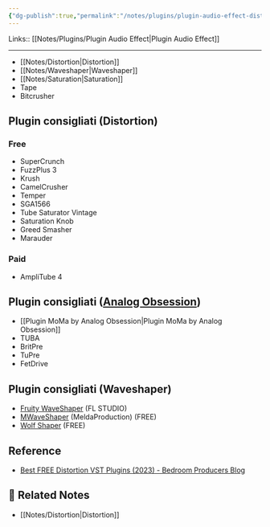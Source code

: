 ```yaml
---
{"dg-publish":true,"permalink":"/notes/plugins/plugin-audio-effect-distortion/"}
---
```


Links:: [[Notes/Plugins/Plugin Audio Effect\|Plugin Audio Effect]]

---

- [[Notes/Distortion\|Distortion]]
- [[Notes/Waveshaper\|Waveshaper]]
- [[Notes/Saturation\|Saturation]]
- Tape
- Bitcrusher


## Plugin consigliati (Distortion)

### Free

- SuperCrunch
- FuzzPlus 3
- Krush
- CamelCrusher
- Temper
- SGA1566
- Tube Saturator Vintage
- Saturation Knob
- Greed Smasher
- Marauder

### Paid

- AmpliTube 4


## Plugin consigliati ([Analog Obsession](https://analogobsession.com/color-preamp-saturation/))

- [[Plugin MoMa by Analog Obsession\|Plugin MoMa by Analog Obsession]]
- TUBA
- BritPre
- TuPre
- FetDrive

## Plugin consigliati (Waveshaper)

- [Fruity WaveShaper](https://www.image-line.com/fl-studio-learning/fl-studio-online-manual/html/plugins/Fruity%20WaveShaper.htm) (FL STUDIO)
- [MWaveShaper](https://www.meldaproduction.com/MWaveShaper) (MeldaProduction) (FREE)
- [Wolf Shaper](https://wolf-plugins.github.io/wolf-shaper/) (FREE)



## Reference

- [Best FREE Distortion VST Plugins (2023) - Bedroom Producers Blog](https://bedroomproducersblog.com/2018/08/24/free-distortion-vst-plugins/)

## 🔗 Related Notes

- [[Notes/Distortion\|Distortion]]
